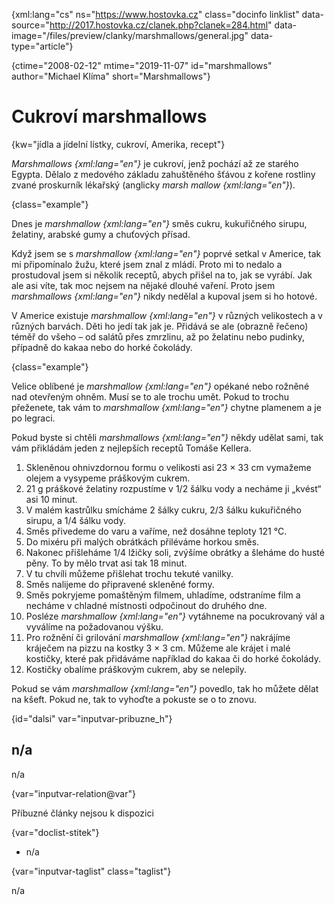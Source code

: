 
{xml:lang="cs" ns="https://www.hostovka.cz" class="docinfo linklist" data-source="http://2017.hostovka.cz/clanek.php?clanek=284.html" data-image="/files/preview/clanky/marshmallows/general.jpg" data-type="article"}

{ctime="2008-02-12" mtime="2019-11-07" id="marshmallows" author="Michael Klíma" short="Marshmallows"}

# Cukroví marshmallows

<!-- generated attribute kw by user_updatekw.sh on 2021-01-05, do not edit -->

{kw="jídla a jídelní lístky, cukroví, Amerika, recept"}

_Marshmallows {xml:lang="en"}_ je cukroví, jenž pochází až ze starého Egypta. Dělalo z medového základu zahuštěného šťávou z kořene rostliny zvané proskurník lékařský (anglicky _marsh mallow {xml:lang="en"}_).

{class="example"}

Dnes je _marshmallow {xml:lang="en"}_ směs cukru, kukuřičného sirupu, želatiny, arabské gumy a chuťových přísad.

Když jsem se s _marshmallow {xml:lang="en"}_ poprvé setkal v Americe, tak mi připomínalo žužu, které jsem znal z mládí. Proto mi to nedalo a prostudoval jsem si několik receptů, abych přišel na to, jak se vyrábí. Jak ale asi víte, tak moc nejsem na nějaké dlouhé vaření. Proto jsem _marshmallows {xml:lang="en"}_ nikdy nedělal a kupoval jsem si ho hotové.

V Americe existuje _marshmallow {xml:lang="en"}_ v různých velikostech a v různých barvách. Děti ho jedí tak jak je. Přidává se ale (obrazně řečeno) téměř do všeho – od salátů přes zmrzlinu, až po želatinu nebo pudinky, případně do kakaa nebo do horké čokolády.

{class="example"}

Velice oblíbené je _marshmallow {xml:lang="en"}_ opékané nebo rožněné nad otevřeným ohněm. Musí se to ale trochu umět. Pokud to trochu přeženete, tak vám to _marshmallow {xml:lang="en"}_ chytne plamenem a je po legraci.

Pokud byste si chtěli _marshmallows {xml:lang="en"}_ někdy udělat sami, tak vám přikládám jeden z nejlepších receptů Tomáše Kellera.

  1. Skleněnou ohnivzdornou formu o velikosti asi 23 × 33 cm vymažeme olejem a vysypeme práškovým cukrem.
  2. 21 g práškové želatiny rozpustíme v 1/2 šálku vody a necháme ji „kvést“ asi 10 minut.
  3. V malém kastrůlku smícháme 2 šálky cukru, 2/3 šálku kukuřičného sirupu, a 1/4 šálku vody.
  4. Směs přivedeme do varu a vaříme, než dosáhne teploty 121 °C.
  5. Do mixéru při malých obrátkách přiléváme horkou směs.
  6. Nakonec přišleháme 1/4 lžičky soli, zvýšíme obrátky a šleháme do husté pěny. To by mělo trvat asi tak 18 minut.
  7. V tu chvíli můžeme přišlehat trochu tekuté vanilky.
  8. Směs nalijeme do připravené skleněné formy.
  9. Směs pokryjeme pomaštěným filmem, uhladíme, odstraníme film a necháme v chladné místnosti odpočinout do druhého dne.
 10. Posléze _marshmallow {xml:lang="en"}_ vytáhneme na pocukrovaný vál a vyválíme na požadovanou výšku.
 11. Pro rožnění či grilování _marshmallow {xml:lang="en"}_ nakrájíme kráječem na pizzu na kostky 3 × 3 cm. Můžeme ale krájet i malé kostičky, které pak přidáváme například do kakaa či do horké čokolády.
 12. Kostičky obalíme práškovým cukrem, aby se nelepily.

Pokud se vám _marshmallow {xml:lang="en"}_ povedlo, tak ho můžete dělat na kšeft. Pokud ne, tak to vyhoďte a pokuste se o to znovu.

{id="dalsi" var="inputvar-pribuzne_h"}

## n/a

n/a

{var="inputvar-relation@var"}

Příbuzné články nejsou k dispozici

{var="doclist-stitek"}

  * n/a

{var="inputvar-taglist" class="taglist"}

n/a

